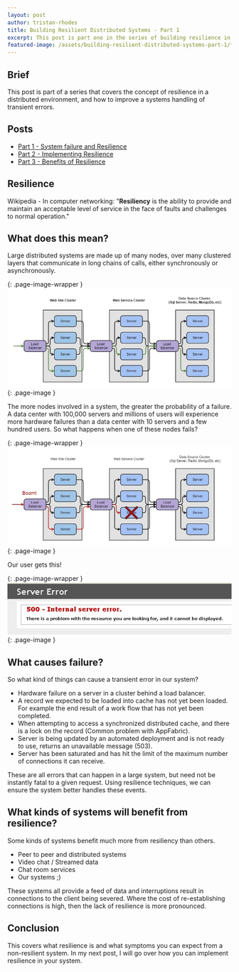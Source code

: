 ```yaml
---
layout: post
author: tristan-rhodes
title: Building Resilient Distributed Systems - Part 1
excerpt: This post is part one in the series of building resilience in a distributed environment, and how to improve a systems handling of transient errors.
featured-image: /assets/building-resilient-distributed-systems-part-1/featured-image.jpg
---
```


## Brief
This post is part of a series that covers the concept of resilience in a distributed environment, and how to improve a systems handling of transient errors.

## Posts
* [Part 1 - System failure and Resilience](/building-resilient-distributed-systems-part-1.html)
* [Part 2 - Implementing Resilience](/building-resilient-distributed-systems-part-2.html)
* [Part 3 - Benefits of Resilience](/building-resilient-distributed-systems-part-3.html)

## Resilience
Wikipedia - In computer networking: "**Resiliency** is the ability to provide and maintain an acceptable level of service in the face of faults and challenges to normal operation."

## What does this mean?
Large distributed systems are made up of many nodes, over many clustered layers that communicate in long chains of calls, either synchronously or asynchronously.

{: .page-image-wrapper }
![Successful Service Call](/assets/building-resilient-distributed-systems-part-1/successful-service-call.jpg){: .page-image }

The more nodes involved in a system, the greater the probability of a failure. A data center with 100,000 servers and millions of users will experience more hardware failures than a data center with 10 servers and a few hundred users. So what happens when one of these nodes fails?

{: .page-image-wrapper }
![Failed Service Call](/assets/building-resilient-distributed-systems-part-1/failed-service-call.jpg){: .page-image }

Our user gets this!

{: .page-image-wrapper }
![500 Error](/assets/building-resilient-distributed-systems-part-1/500-error.jpg){: .page-image }

## What causes failure?
So what kind of things can cause a transient error in our system?

* Hardware failure on a server in a cluster behind a load balancer.
* A record we expected to be loaded into cache has not yet been loaded. For example the end result of a work flow that has not yet been completed.
* When attempting to access a synchronized distributed cache, and there is a lock on the record (Common problem with AppFabric).
* Server is being updated by an automated deployment and is not ready to use, returns an unavailable message (503).
* Server has been saturated and has hit the limit of the maximum number of connections it can receive.

These are all errors that can happen in a large system, but need not be instantly fatal to a given request. Using resilience techniques, we can ensure the system better handles these events.

## What kinds of systems will benefit from resilience?
Some kinds of systems benefit much more from resiliency than others.

* Peer to peer and distributed systems
* Video chat / Streamed data
* Chat room services
* Our systems ;)

These systems all provide a feed of data and interruptions result in connections to the client being severed. Where the cost of re-establishing connections is high, then the lack of resilience is more pronounced.

## Conclusion
This covers what resilience is and what symptoms you can expect from a non-resilient system. In my next post, I will go over how you can implement resilience in your system.
